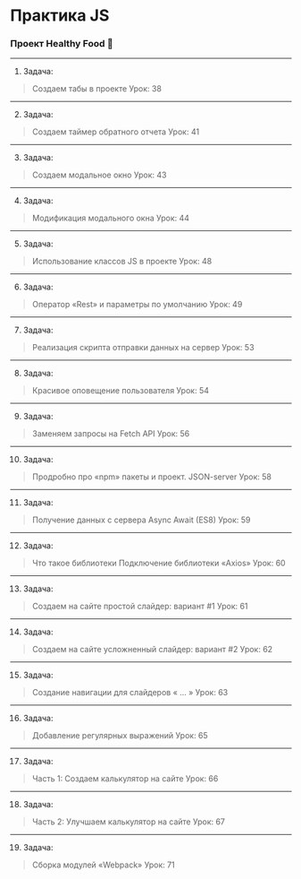 # Практика JS  
### Проект Healthy Food 🥦

___
1. Задача:
> Создаем табы в проекте
Урок: 38
___
2. Задача:
> Создаем таймер обратного отчета
Урок: 41
___
3. Задача:
> Создаем модальное окно
Урок: 43
___
4. Задача:
>  Модификация модального окна
Урок: 44
___
5. Задача:
>  Использование классов JS в проекте
Урок: 48
___
6. Задача:
>  Оператор «Rest» и параметры по умолчанию
Урок: 49
___
7. Задача:
>  Реализация скрипта отправки данных на сервер
Урок: 53
___
8. Задача:
>  Красивое оповещение пользователя
Урок: 54
___
9. Задача:
>  Заменяем запросы на Fetch API
Урок: 56 
___
10. Задача:
>  Продробно про «npm» пакеты и проект.
>  JSON-server
Урок: 58
___
11. Задача:
> Получение данных с сервера
> Async Await (ES8)
Урок: 59
___
12. Задача:
> Что такое библиотеки
> Подключение библиотеки «Axios»
Урок: 60
___
13. Задача:
> Создаем на сайте простой слайдер: вариант #1
Урок: 61
___
14. Задача:
> Создаем на сайте усложненный слайдер: вариант #2
Урок: 62
___
15. Задача:
> Создание навигации для слайдеров « ... »
Урок: 63
___
16. Задача:
> Добавление регулярных выражений
Урок: 65
___
17. Задача:
> Часть 1: Cоздаем калькулятор на сайте
Урок: 66
___
18. Задача:
> Часть 2: Улучшаем калькулятор на сайте
Урок: 67
___
19. Задача:
> Сборка модулей «Webpack»
Урок: 71
